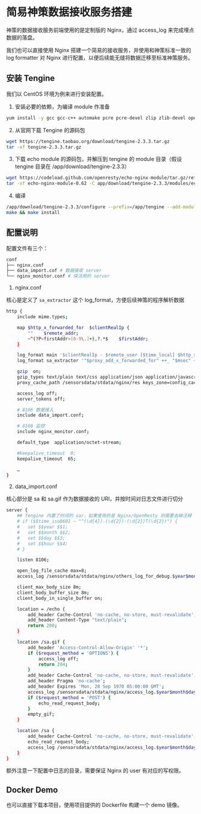 # 简易神策数据接收服务搭建

神策的数据接收服务前端使用的是定制版的 Nginx，通过 access_log 来完成埋点数据的落盘。

我们也可以直接使用 Nginx 搭建一个简易的接收服务，并使用和神策标准一致的 log formatter 对 Nginx 进行配置，以便后续能无缝将数据迁移至标准神策服务。

## 安装 Tengine
我们以 CentOS 环境为例来进行安装配置。

1. 安装必要的依赖，为编译 module 作准备
```bash
yum install -y gcc gcc-c++ automake pcre pcre-devel zlip zlib-devel openssl openssl-devel
```

2. 从官网下载 Tengine 的源码包
```bash
wget https://tengine.taobao.org/download/tengine-2.3.3.tar.gz
tar -xf tengine-2.3.3.tar.gz
```

3. 下载 echo module 的源码包，并解压到 tengine 的 module 目录（假设 tengine 目录在 /app/download/tengine-2.3.3）
```bash
wget https://codeload.github.com/openresty/echo-nginx-module/tar.gz/refs/tags/v0.62
tar -xf echo-nginx-module-0.62 -C app/download/tengine-2.3.3/modules/echo-nginx-module
```

4. 编译
```bash
/app/download/tengine-2.3.3/configure --prefix=/app/tengine --add-module=/app/download/tengine-2.3.3/modules/echo-nginx-module --add-module=/app/download/tengine-2.3.3/modules/ngx_http_upstream_check_module --with-stream --with-stream_ssl_module
make && make install

```

## 配置说明
配置文件有三个：
```bash
conf
├── nginx.conf
├── data_import.cof # 数据接收 server
└── nginx_monitor.conf # 探活用的 server 

```

1. nginx.conf 

核心是定义了 `sa_extractor` 这个 log_format，方便后续神策的程序解析数据

```bash
http {
    include mime.types;

    map $http_x_forwarded_for  $clientRealIp {
        ""    $remote_addr;
        ~^(?P<firstAddr>[0-9\.]+),?.*$    $firstAddr;
    }

    log_format main '$clientRealIp - $remote_user [$time_local] $http_x_request_id "$request" $request_time $status $body_bytes_sent "$http_referer" "$http_user_agent" "$http_x_forwarded_for" "$request_body" "$upstream_addr"';
    log_format sa_extractor '"$proxy_add_x_forwarded_for" ++_ "$msec" ++_ "$request_method" ++_ "$arg_gzip" ++_ "$arg_data" ++_ "$arg_data_list" ++_ "$request_body" ++_ "$http_user_agent" ++_ "$arg_project" ++_ "$http_cookie" ++_ "$arg_token" ++_ "$arg_ext"';

    gzip  on;
    gzip_types text/plain text/css application/json application/javascript application/octet-stream;
    proxy_cache_path /sensorsdata/stdata/nginx/res keys_zone=config_cache:10m inactive=365d;

    access_log off;
    server_tokens off;

    # 8106 数据接入
    include data_import.conf;

    # 8108 监控
    include nginx_monitor.conf;

    default_type  application/octet-stream;

    #keepalive_timeout  0;
    keepalive_timeout  65;

	…
}

```

2. data_import.conf

核心部分是 sa 和 sa.gif 作为数据接收的 URI，并按时间对日志文件进行切分

```bash
server {
	## Tengine 内置了时间的 var，如果使用的是 Nginx/OpenResty 则需要去掉注释
	# if ($$time_iso8601 ~ "^(\d{4})-(\d{2})-(\d{2})T(\d{2})") {
	# 	set $$year $$1;
	# 	set $$month $$2;
	# 	set $$day $$3;
	# 	set $$hour $$4;
	# }

    listen 8106;

    open_log_file_cache max=8;
    access_log /sensorsdata/stdata/nginx/others_log_for_debug.$year$month$day main;

    client_max_body_size 8m;
    client_body_buffer_size 8m;
    client_body_in_single_buffer on;

    location = /echo {
        add_header Cache-Control 'no-cache, no-store, must-revalidate';
        add_header Content-Type "text/plain";
        return 200;
    }

    location /sa.gif {
        add_header 'Access-Control-Allow-Origin' '*';
        if ($request_method = 'OPTIONS') {
            access_log off;
            return 204;
        }
        add_header Cache-Control 'no-cache, no-store, must-revalidate';
        add_header Pragma 'no-cache';
        add_header Expires 'Mon, 28 Sep 1970 05:00:00 GMT';
        access_log /sensorsdata/stdata/nginx/access_log.$year$month$day$hour sa_extractor;
        if ($request_method = 'POST') {
            echo_read_request_body;
        }
        empty_gif;
    }

    location /sa {
        add_header Cache-Control 'no-cache, no-store, must-revalidate';
        echo_read_request_body;
        access_log /sensorsdata/stdata/nginx/access_log.$year$month$day$hour sa_extractor;
    }
}
```

额外注意一下配置中日志的目录，需要保证 Nginx 的 user 有对应的写权限。


## Docker Demo
也可以直接下载本项目，使用项目提供的 Dockerfile 构建一个 demo 镜像。